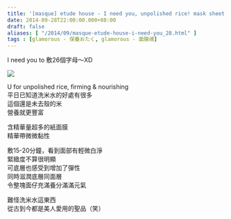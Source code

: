 ```yaml
---
title: '[masque] etude house - I need you, unpolished rice! mask sheet'
date: 2014-09-28T22:00:00.000+08:00
draft: false
aliases: [ "/2014/09/masque-etude-house-i-need-you_28.html" ]
tags : [glamorous - 保養おたく, glamorous - 面膜魂]
---
```


I need you to 敷26個字母～XD  

![](/images/etudehouseu.jpg)

U for unpolished rice, firming & nourishing  
平日已知道洗米水的好處有很多  
這個還是未去殼的米  
營養就更豐富  
  
含精華量超多的紙面膜  
精華帶微微黏性  
  
敷15-20分鐘，看到面部有輕微白淨  
緊緻度不算很明顯  
可底層也感受到增加了彈性  
同時滋潤底層同面層  
令整塊面仔充滿養分滿滿元氣  
  
難怪洗米水這東西  
從古到今都是美人愛用的聖品（笑）
